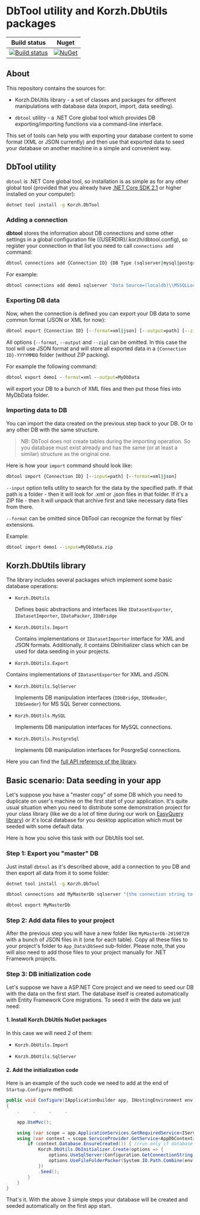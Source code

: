 
# DbTool utility and Korzh.DbUtils packages

| Build status | Nuget| 
|---|---|
|   [![Build status](https://korzhdev.visualstudio.com/EasyQuery/_apis/build/status/Kedonec/prod-DbUtils)](https://korzhdev.visualstudio.com/EasyQuery/_build/latest?definitionId=47) | [![NuGet](https://img.shields.io/nuget/v/Korzh.DbTool.svg)](https://www.nuget.org/packages/Korzh.DbTool) |

## About

This repository contains the sources for:

* Korzh.DbUtils library - a set of classes and packages for different manipulations with database data (export, import, data seeding).

* `dbtool` utility - a .NET Core global tool which provides DB exporting/importing functions via a command-line interface.

This set of tools can help you with exporting your database content to some format (XML or JSON currently) and then use that exported data to seed your database on another machine in a simple and convenient way.

## DbTool utility

`dbtool` is .NET Core global tool, so installation is as simple as for any other global tool (provided that you already have [.NET Core SDK 2.1](https://dotnet.microsoft.com/download/dotnet-core) or higher installed on your computer):

```cmd
dotnet tool install -g Korzh.DbTool
```

### Adding a connection

__dbtool__ stores the information about DB connections and some other settings in a global configuration file ({USERDIR}/.korzh/dbtool.config), so register your connection in that list you need to call `connections add` command:

```cmd
dbtool connections add {Connection ID} {DB Type (sqlserver|mysql|postgre)} {Connection string}
```

For example:

```cmd
dbtool connections add demo1 sqlserver "Data Source=(localdb)\\MSSQLLocalDB;Initial Catalog=EqDemoDb07;Integrated Security=True;"
```

### Exporting DB data

Now, when the connection is defined you can export your DB data to some common format (JSON or XML for now):

```cmd
dbtool export {Connection ID} [--format=xml|json] [--output=path] [--zip=filename]
```

All options (`--format`, `--output` and `--zip`) can be omitted.
In this case the tool will use JSON format and will store all exported data in a `{Connection ID}-YYYYMMDD` folder (without ZIP packing).

For example the following command:

```cmd
dbtool export demo1 --format=xml --output=MyDbData
```

will export your DB to a bunch of XML files and then put those files into MyDbData folder.

### Importing data to DB

You can import the data created on the previous step back to your DB. Or to any other DB with the same structure.

> NB: DbTool does not create tables during the importing operation. So you database must exist already and has the same (or at least a similar) structure as the original one.

Here is how your `import` command should look like:

```cmd
dbtool import {Connection ID} [--input=path] [--format=xml|json]
```

`--input` option tells utility to search for the data by the specified path. If that path is a folder - then it will look for .xml or .json files in that folder. If it's a ZIP file - then it will unpack that archive first and take necessary data files from there.

`--format` can be omitted since DbTool can recognize the format by files' extensions.

Example:

```cmd
dbtool import demo1 --input=MyDbData.zip
```

## Korzh.DbUtils library

The library includes several packages which implement some basic database operations:

* `Korzh.DbUtils`

  Defines basic abstractions and interfaces like `IDatasetExporter`, `IDatasetImporter`, `IDataPacker`, `IDbBridge`

* `Korzh.DbUtils.Import`

  Contains implementations or `IDatasetImporter` interface for XML and JSON formats. Additionally, it contains DbInitializer class which can be used for data seeding in your projects.

* `Korzh.DbUtils.Export`

 Contains implementations of `IDatasetExporter` for XML and JSON.

* `Korzh.DbUtils.SqlServer`

  Implements DB manipulation interfaces (`IDbBridge`, `IDbReader`, `IDbSeeder`) for MS SQL Server connections.

* `Korzh.DbUtils.MySQL`

  Implements DB manipulation interfaces for MySQL connections.
  
* `Korzh.DbUtils.PostgreSql`

  Implements DB manipulation interfaces for PosrgreSql connections.

Here you can find the [full API reference of the library](https://korzh.aistant.com/db-utils/api-reference).

## Basic scenario: Data seeding in your app

Let's suppose you have a "master copy" of some DB which you need to duplicate on user's machine on the first start of your application. It's quite usual situation when you need to distribute some demonstration project for your class library (like we do a lot of time during our work on [EasyQuery library](https://korzh.com/easyquery)) or it's local database for you desktop application which must be seeded with some default data.

Here is how you solve this task with our DbUtils tool set.

### Step 1: Export you "master" DB

Just install `dbtool` as it's described above, add a connection to you DB and then export all data from it to some folder:

```bash
dotnet tool install -g Korzh.DbTool

dbtool connections add MyMasterDb sqlserver "{the connection string to your DB}"

dbtool export MyMasterDb
```

### Step 2: Add data files to your project

After the previous step you will have a new folder like `MyMasterDb-20190720` with a bunch of JSON files in it (one for each table). Copy all these files to your project's folder to `App_Data\DbSeed` sub-folder.
Please note, that you will also need to add those files to your project manually for .NET Framework projects.

### Step 3: DB initialization code

Let's suppose we have a ASP.NET Core project and we need to seed our DB with the data on the first start. The database itself is created automatically with Entity Framework Core migrations. To seed it with the data we just need:

#### 1. Install Korzh.DbUtils NuGet packages

In this case we will need 2 of them:

* `Korzh.DbUtils.Import`

* `Korzh.DbUtils.SqlServer`

#### 2. Add the initialization code

Here is an example of the such code we need to add at the end of `Startup.Configure` method:

```c#
public void Configure(IApplicationBuilder app, IHostingEnvironment env)
{
    .     .     .     .

    app.UseMvc();

    using (var scope = app.ApplicationServices.GetRequiredService<IServiceScopeFactory>().CreateScope())
    using (var context = scope.ServiceProvider.GetService<AppDbContext>()) {
        if (context.Database.EnsureCreated()) { //run only if database was not created previously
            Korzh.DbUtils.DbInitializer.Create(options => {
                options.UseSqlServer(Configuration.GetConnectionString("MyDemoDb")); //set the connection string for our database
                options.UseFileFolderPacker(System.IO.Path.Combine(env.ContentRootPath, "App_Data", "SeedData")); //set the folder where to get the seeding data
            })
            .Seed();
        }
    }
}
```

That's it. With the above 3 simple steps your database will be created and seeded automatically on the first app start.
